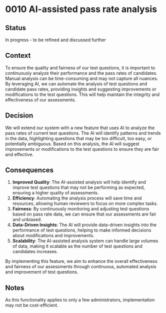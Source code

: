 # 0010 AI-assisted pass rate analysis

## Status

In progress - to be refined and discussed further

## Context

To ensure the quality and fairness of our test questions, it is important to continuously analyze their performance and the pass rates of candidates. Manual analysis can be time-consuming and may not capture all nuances. By leveraging AI, we can automate the analysis of test questions and candidate pass rates, providing insights and suggesting improvements or modifications to the test questions. This will help maintain the integrity and effectiveness of our assessments.

## Decision

We will extend our system with a new feature that uses AI to analyze the pass rates of current test questions. The AI will identify patterns and trends in the data, highlighting questions that may be too difficult, too easy, or potentially ambiguous. Based on this analysis, the AI will suggest improvements or modifications to the test questions to ensure they are fair and effective.

## Consequences

1. **Improved Quality**: The AI-assisted analysis will help identify and improve test questions that may not be performing as expected, ensuring a higher quality of assessments.
2. **Efficiency**: Automating the analysis process will save time and resources, allowing human reviewers to focus on more complex tasks.
3. **Fairness**: By continuously monitoring and adjusting test questions based on pass rate data, we can ensure that our assessments are fair and unbiased.
4. **Data-Driven Insights**: The AI will provide data-driven insights into the performance of test questions, helping to make informed decisions about modifications and improvements.
5. **Scalability**: The AI-assisted analysis system can handle large volumes of data, making it scalable as the number of test questions and candidates increases.

By implementing this feature, we aim to enhance the overall effectiveness and fairness of our assessments through continuous, automated analysis and improvement of test questions.

## Notes

As this functionality applies to only a few administrators, implementation may not be cost-efficient.
